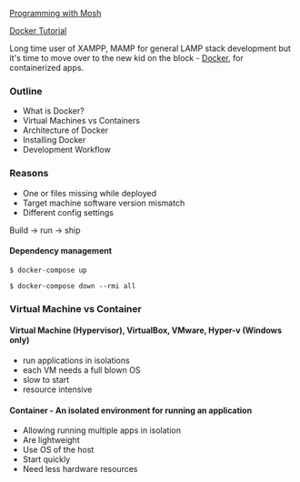 
[Programming with Mosh](https://www.youtube.com/c/programmingwithmosh)

[Docker Tutorial](https://www.youtube.com/watch?v=pTFZFxd4hOI)

Long time user of XAMPP, MAMP for general LAMP stack development but it's time to move over to the new kid on the block - [Docker](https://www.docker.com/get-started/), for containerized apps.

### Outline
- What is Docker?
- Virtual Machines vs Containers
- Architecture of Docker
- Installing Docker
- Development Workflow

### Reasons
- One or files missing while deployed
- Target machine software version mismatch
- Different config settings 

Build -> run -> ship

#### Dependency management

``` $ docker-compose up ```

``` $ docker-compose down --rmi all ```

### Virtual Machine vs Container 

#### Virtual Machine (Hypervisor), VirtualBox, VMware, Hyper-v (Windows only)
- run applications in isolations
- each VM needs a full blown OS
- slow to start
- resource intensive

#### Container - An isolated environment for running an application
- Allowing running multiple apps in isolation
- Are lightweight
- Use OS of the host
- Start quickly
- Need less hardware resources







